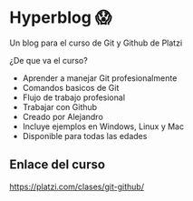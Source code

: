 # Hyperblog  😱
Un blog para el curso de Git y Github de Platzi

¿De que va el curso?
* Aprender a manejar Git profesionalmente
* Comandos basicos de Git
* Flujo de trabajo profesional
* Trabajar con Github
* Creado por Alejandro 
* Incluye ejemplos en Windows, Linux y Mac
* Disponible para todas las edades
## Enlace del curso
https://platzi.com/clases/git-github/
